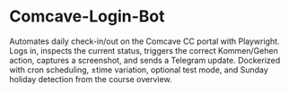 # Comcave-Login-Bot
Automates daily check-in/out on the Comcave CC portal with Playwright. Logs in, inspects the current status, triggers the correct Kommen/Gehen action, captures a screenshot, and sends a Telegram update. Dockerized with cron scheduling, ±time variation, optional test mode, and Sunday holiday detection from the course overview.
